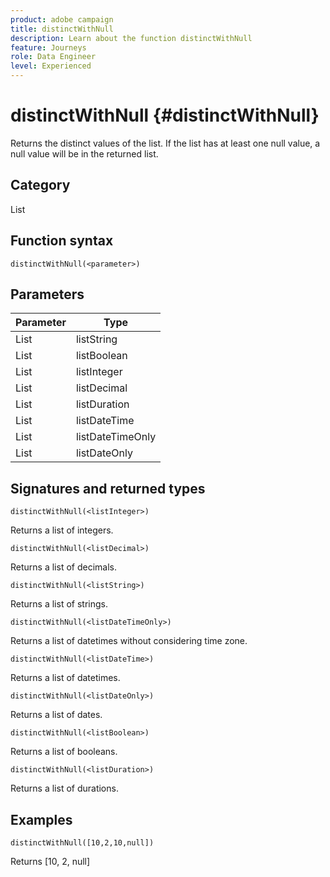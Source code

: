 ```yaml
---
product: adobe campaign
title: distinctWithNull
description: Learn about the function distinctWithNull
feature: Journeys
role: Data Engineer
level: Experienced
---
```

# distinctWithNull {#distinctWithNull}

Returns the distinct values of the list. If the list has at least one null value, a null value will be in the returned list.

## Category

List

## Function syntax

`distinctWithNull(<parameter>)`

## Parameters

| Parameter | Type             |
|-----------|------------------|
| List      | listString       |
| List      | listBoolean      |
| List      | listInteger      |
| List      | listDecimal      |
| List      | listDuration     |
| List      | listDateTime     |
| List      | listDateTimeOnly |
| List      | listDateOnly     |

## Signatures and returned types

`distinctWithNull(<listInteger>)`

Returns a list of integers.

`distinctWithNull(<listDecimal>)`

Returns a list of decimals.

`distinctWithNull(<listString>)`

Returns a list of strings.

`distinctWithNull(<listDateTimeOnly>)`

Returns a list of datetimes without considering time zone.

`distinctWithNull(<listDateTime>)`

Returns a list of datetimes.

`distinctWithNull(<listDateOnly>)`

Returns a list of dates.

`distinctWithNull(<listBoolean>)`

Returns a list of booleans.

`distinctWithNull(<listDuration>)`

Returns a list of durations.

## Examples

`distinctWithNull([10,2,10,null])`

Returns [10, 2, null]

